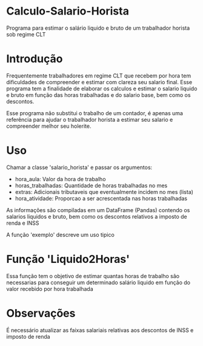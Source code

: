 # Calculo-Salario-Horista
Programa para estimar o salário liquido e bruto de um trabalhador horista sob regime CLT

# Introdução

Frequentemente trabalhadores em regime CLT que recebem por hora tem dificuldades de compreender e estimar com clareza seu salario final. Esse programa tem a finalidade de elaborar os calculos e estimar o salario liquido e bruto em função das horas trabalhadas e do salario base, bem como os descontos. 

Esse programa não substitui o trabalho de um contador, é apenas uma referência para ajudar o trabalhador horista a estimar seu salario e compreender melhor seu holerite.

# Uso

Chamar a classe 'salario_horista' e passar os argumentos:
  - hora_aula: Valor da hora de trabalho
  - horas_trabalhadas: Quantidade de horas trabalhadas no mes
  - extras: Adicionais tributaveis que eventualmente incidem no mes (lista)
  - hora_atividade: Proporcao a ser acrescentada nas horas trabalhadas

As informações são compiladas em um DataFrame (Pandas) contendo os salarios liquidos e bruto, bem como os descontos relativos a imposto de renda e INSS

A função 'exemplo' descreve um uso tipico

# Função 'Liquido2Horas'

Essa função tem o objetivo de estimar quantas horas de trabalho são necessarias para conseguir um determinado salário liquido em função do valor recebido por hora trabalhada

# Observações

É necessário atualizar as faixas salariais relativas aos descontos de INSS e imposto de renda

